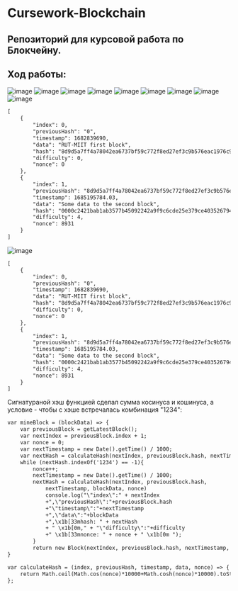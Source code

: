 # Cursework-Blockchain
## Репозиторий для курсовой работа по Блокчейну.
## Ход работы:
![image](https://github.com/YurDuiachenko/Cursework-Blockchain/assets/72216941/70dba1f3-3275-4a91-9863-355747e2dc82)
![image](https://github.com/YurDuiachenko/Cursework-Blockchain/assets/72216941/08998a53-a98b-4db5-908c-dbf6f5c0273a)
![image](https://github.com/YurDuiachenko/Cursework-Blockchain/assets/72216941/3e3e1852-0066-45e8-8a71-7765503a1dd4)
![image](https://github.com/YurDuiachenko/Cursework-Blockchain/assets/72216941/802a0afc-7515-4f5d-b8a0-617828a0a6b0)
![image](https://github.com/YurDuiachenko/Cursework-Blockchain/assets/72216941/c8958a2f-d8c6-4d25-aa8d-26d79789b029)
![image](https://github.com/YurDuiachenko/Cursework-Blockchain/assets/72216941/9a683bfb-20a9-488a-87b2-85971b0ce0f3)
![image](https://github.com/YurDuiachenko/Cursework-Blockchain/assets/72216941/19632857-d6cb-43de-a20e-98aa4c9167fe)
![image](https://github.com/YurDuiachenko/Cursework-Blockchain/assets/72216941/3f0f59f1-f3bd-400f-ad69-79b0b2dc7f81)
![image](https://github.com/YurDuiachenko/Cursework-Blockchain/assets/72216941/4151b932-e36b-4d49-a28a-2a2d143e0558)

```html
[
    {
        "index": 0,
        "previousHash": "0",
        "timestamp": 1682839690,
        "data": "RUT-MIIT first block",
        "hash": "8d9d5a7ff4a78042ea6737bf59c772f8ed27ef3c9b576eac1976c91aaf48d2de",
        "difficulty": 0,
        "nonce": 0
    },
    {
        "index": 1,
        "previousHash": "8d9d5a7ff4a78042ea6737bf59c772f8ed27ef3c9b576eac1976c91aaf48d2de",
        "timestamp": 1685195784.03,
        "data": "Some data to the second block",
        "hash": "0000c2421bab1ab3577b45092242a9f9c6cde25e379ce403526794f77ee4ac34",
        "difficulty": 4,
        "nonce": 8931
    }
]
```
![image](https://github.com/YurDuiachenko/Cursework-Blockchain/assets/72216941/968eb9e8-7d95-440d-a2b7-bb726137bb4c)

```html
[
    {
        "index": 0,
        "previousHash": "0",
        "timestamp": 1682839690,
        "data": "RUT-MIIT first block",
        "hash": "8d9d5a7ff4a78042ea6737bf59c772f8ed27ef3c9b576eac1976c91aaf48d2de",
        "difficulty": 0,
        "nonce": 0
    },
    {
        "index": 1,
        "previousHash": "8d9d5a7ff4a78042ea6737bf59c772f8ed27ef3c9b576eac1976c91aaf48d2de",
        "timestamp": 1685195784.03,
        "data": "Some data to the second block",
        "hash": "0000c2421bab1ab3577b45092242a9f9c6cde25e379ce403526794f77ee4ac34",
        "difficulty": 4,
        "nonce": 8931
    }
]

```
Сигнатураной хэш функцией сделал сумма косинуса и кошинуса, а условие - чтобы с хэше встречалась комбинация "1234":
```html
var mineBlock = (blockData) => {
    var previousBlock = getLatestBlock();
    var nextIndex = previousBlock.index + 1;
    var nonce = 0;
    var nextTimestamp = new Date().getTime() / 1000;
    var nextHash = calculateHash(nextIndex, previousBlock.hash, nextTimestamp, blockData, nonce);
    while (nextHash.indexOf('1234') == -1){
        nonce++;
        nextTimestamp = new Date().getTime() / 1000;
        nextHash = calculateHash(nextIndex, previousBlock.hash, 
            nextTimestamp, blockData, nonce)
            console.log("\"index\":" + nextIndex 
            +",\"previousHash\":"+previousBlock.hash
            +"\"timestamp\":"+nextTimestamp
            +",\"data\":"+blockData
            +",\x1b[33mhash: " + nextHash 
            + " \x1b[0m," + "\"difficulty\":"+difficulty
            +" \x1b[33mnonce: " + nonce + " \x1b[0m ");
        }
        return new Block(nextIndex, previousBlock.hash, nextTimestamp, blockData, nextHash, difficulty, nonce);
}

var calculateHash = (index, previousHash, timestamp, data, nonce) => {
    return Math.ceil(Math.cos(nonce)*10000+Math.cosh(nonce)*10000).toString();
};
```
